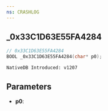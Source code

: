 ```yaml
---
ns: CRASHLOG
---
```

## _0x33C1D63E55FA4284

```c
// 0x33C1D63E55FA4284
BOOL _0x33C1D63E55FA4284(char* p0);
```

```
NativeDB Introduced: v1207
```

## Parameters
* **p0**:

